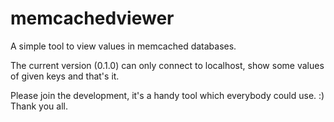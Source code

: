 memcachedviewer
===============

A simple tool to view values in memcached databases.

The current version (0.1.0) can only connect to localhost, show some values of given keys and that's it.

Please join the development, it's a handy tool which everybody could use. :) Thank you all.

